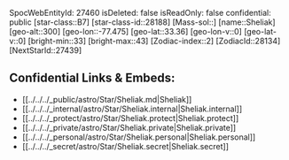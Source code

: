 ﻿---
location: [33.36,77.475,300]
type: Star
tags:
- astro/Star

---
SpocWebEntityId: 27460
isDeleted: false
isReadOnly: false
confidential: public
[star-class::B7]
[star-class-id::28188]
[Mass-sol::]
[name::Sheliak]
[geo-alt::300]
[geo-lon::-77.475]
[geo-lat::33.36]
[geo-lon-v::0]
[geo-lat-v::0]
[bright-min::33]
[bright-max::43]
[Zodiac-index::2]
[ZodiacId::28134]
[NextStarId::27439]



## Confidential Links & Embeds: 
- [[../../../_public/astro/Star/Sheliak.md|Sheliak]] 
- [[../../../_internal/astro/Star/Sheliak.internal|Sheliak.internal]] 
- [[../../../_protect/astro/Star/Sheliak.protect|Sheliak.protect]] 
- [[../../../_private/astro/Star/Sheliak.private|Sheliak.private]] 
- [[../../../_personal/astro/Star/Sheliak.personal|Sheliak.personal]] 
- [[../../../_secret/astro/Star/Sheliak.secret|Sheliak.secret]] 
